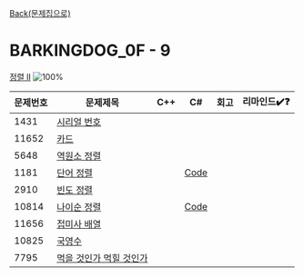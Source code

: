 [Back(문제집으로)](/Workbook/README.md)

# BARKINGDOG_0F - 9

[정렬 II](https://github.com/encrypted-def/basic-algo-lecture/blob/master/workbook/0x0F.md)
![100%](https://progress-bar.xyz/2/?scale=9&title=progress&width=500&color=babaca&suffix=/9)

| 문제번호 | 문제제목                                       | C++ | C#  | 회고 | 리마인드✔️❓ |
| -------- | ---------------------------------------------- | --- | --- | ---- | ------------ |
| 1431     | [시리얼 번호](https://boj.kr/1431)             |     |     |      |              |
| 11652    | [카드](https://boj.kr/11652)                   |     |     |      |              |
| 5648     | [역원소 정렬](https://boj.kr/5648)             |     |     |      |              |
| 1181     | [단어 정렬](https://boj.kr/1181)               |   | [Code](../Baekjoon/Silver/1181.cs) |   |              |
| 2910     | [빈도 정렬](https://boj.kr/2910)               |     |     |      |              |
| 10814    | [나이순 정렬](https://boj.kr/10814)            |   | [Code](../Baekjoon/Silver/10814.cs) |   |              |
| 11656    | [접미사 배열](https://boj.kr/11656)            |     |     |      |              |
| 10825    | [국영수](https://boj.kr/10825)                 |     |     |      |              |
| 7795     | [먹을 것인가 먹힐 것인가](https://boj.kr/7795) |     |     |      |              |
